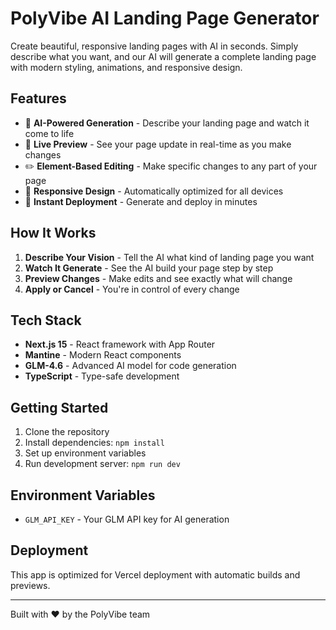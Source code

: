 # PolyVibe AI Landing Page Generator

Create beautiful, responsive landing pages with AI in seconds. Simply describe what you want, and our AI will generate a complete landing page with modern styling, animations, and responsive design.

## Features

- 🤖 **AI-Powered Generation** - Describe your landing page and watch it come to life
- 🎨 **Live Preview** - See your page update in real-time as you make changes
- ✏️ **Element-Based Editing** - Make specific changes to any part of your page
- 📱 **Responsive Design** - Automatically optimized for all devices
- 🚀 **Instant Deployment** - Generate and deploy in minutes

## How It Works

1. **Describe Your Vision** - Tell the AI what kind of landing page you want
2. **Watch It Generate** - See the AI build your page step by step
3. **Preview Changes** - Make edits and see exactly what will change
4. **Apply or Cancel** - You're in control of every change

## Tech Stack

- **Next.js 15** - React framework with App Router
- **Mantine** - Modern React components
- **GLM-4.6** - Advanced AI model for code generation
- **TypeScript** - Type-safe development

## Getting Started

1. Clone the repository
2. Install dependencies: `npm install`
3. Set up environment variables
4. Run development server: `npm run dev`

## Environment Variables

- `GLM_API_KEY` - Your GLM API key for AI generation

## Deployment

This app is optimized for Vercel deployment with automatic builds and previews.

---

Built with ❤️ by the PolyVibe team
